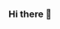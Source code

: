 ### Hi there 👋

<!--
**justinlavelle/justinlavelle** is a ✨ _special_ ✨ repository because its `README.md` (this file) appears on your GitHub profile.

![Metrics](https://metrics.lecoq.io/justinlavelle?template=terminal&isocalendar=1&languages=1&activity=1&achievements=1&tweets=1&starlists=1&repositories=1&lines=1&repositories=100&repositories.batch=100&repositories.forks=false&repositories.affiliations=owner&isocalendar.duration=half-year&languages.limit=8&languages.threshold=0%25&languages.colors=github&languages.sections=most-used&languages.indepth=false&languages.analysis.timeout=15&languages.categories=markup%2C%20programming&languages.recent.categories=markup%2C%20programming&languages.recent.load=300&languages.recent.days=14&activity.limit=5&activity.load=300&activity.days=14&activity.visibility=all&activity.timestamps=false&activity.filter=all&achievements.threshold=C&achievements.secrets=true&achievements.display=detailed&achievements.limit=0&starlists.limit=2&starlists.limit.repositories=2&starlists.shuffle.repositories=true&tweets.attachments=true&tweets.limit=2&tweets.user=.user.twitter&config.timezone=Africa%2FJohannesburg)



Here are some ideas to get you started:

- 🔭 I’m currently working on ...
- 🌱 I’m currently learning ...
- 👯 I’m looking to collaborate on ...
- 🤔 I’m looking for help with ...
- 💬 Ask me about ...
- 📫 How to reach me: ...
- 😄 Pronouns: ...
- ⚡ Fun fact: ...
-->
